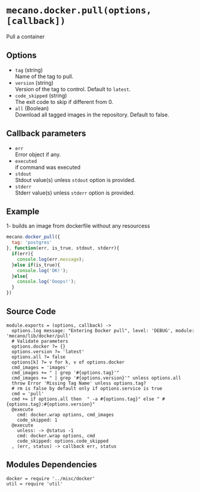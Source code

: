 
# `mecano.docker.pull(options, [callback])`

Pull a container

## Options
  
*   `tag` (string)   
    Name of the tag to pull.   
*   `version` (string)   
    Version of the tag to control.  Default to `latest`.   
*   `code_skipped` (string)   
    The exit code to skip if different from 0.   
*   `all` (Boolean)   
    Download all tagged images in the repository.  Default to false.   

## Callback parameters

*   `err`   
    Error object if any.   
*   `executed`   
    if command was executed   
*   `stdout`   
    Stdout value(s) unless `stdout` option is provided.   
*   `stderr`   
    Stderr value(s) unless `stderr` option is provided.   

## Example

1- builds an image from dockerfile without any resourcess

```javascript
mecano.docker_pull({
  tag: 'postgres'
}, function(err, is_true, stdout, stderr){
  if(err){
    console.log(err.message);
  }else if(is_true){
    console.log('OK!');
  }else{
    console.log('Ooops!');
  }
})
```

## Source Code

    module.exports = (options, callback) ->
      options.log message: "Entering Docker pull", level: 'DEBUG', module: 'mecano/lib/docker/pull'
      # Validate parameters
      options.docker ?= {}
      options.version ?= 'latest'  
      options.all ?= false
      options[k] ?= v for k, v of options.docker
      cmd_images = 'images'
      cmd_images += " | grep '#{options.tag}'"
      cmd_images += " | grep '#{options.version}'" unless options.all            
      throw Error 'Missing Tag Name' unless options.tag?
      # rm is false by default only if options.service is true
      cmd = 'pull'
      cmd += if options.all then  " -a #{options.tag}" else " #{options.tag}:#{options.version}"
      @execute
        cmd: docker.wrap options, cmd_images
        code_skipped: 1
      @execute
        unless: -> @status -1
        cmd: docker.wrap options, cmd
        code_skipped: options.code_skipped
      , (err, status) -> callback err, status
      

## Modules Dependencies


    docker = require '../misc/docker'
    util = require 'util'
